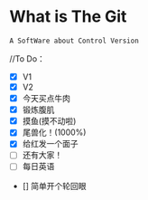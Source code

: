 # What is The Git

    A SoftWare about Control Version

//To Do：
- [x] V1
- [x] V2
- [x] 今天买点牛肉
- [x] 锻炼腹肌
- [x] 摸鱼(摸不动啦)  
- [x] 尾兽化！(1000%)  
- [x] 给红发一个面子
- [ ] 还有大家！
- [ ] 每日英语

- [] 简单开个轮回眼